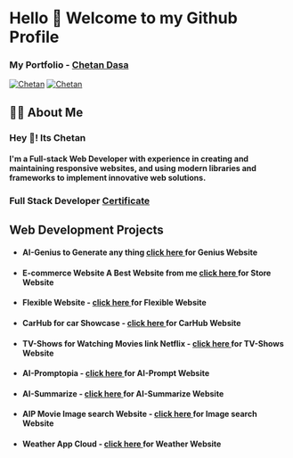 <h1>Hello 👋 Welcome to my Github Profile</h1>

<h3>My Portfolio - <a href="https://3d-portfolio-chetan.vercel.app/">Chetan Dasa</a></h3>

[![Chetan](https://img.shields.io/badge/LinkedIn-0077B5?style=for-the-badge&logo=linkedin&logoColor=white)](https://www.linkedin.com/in/chetan-dasa-878946250/)
[![Chetan](https://img.shields.io/badge/Instagram-E4405F?style=for-the-badge&logo=instagram&logoColor=white)](https://www.instagram.com/thedasachetan2814/)

<h2>🙋‍♂️ About Me</h2>
<h3>Hey 👋! Its Chetan</h3>
<h4>I'm a Full-stack Web Developer with experience in creating and maintaining responsive websites, and using modern libraries and frameworks to implement innovative web solutions.
</h4>
<h3>Full Stack Developer <a href="https://drive.google.com/file/d/1Q2tpijI0OuBvFCGMlgUvtkp0AXUxVbId/view?usp=drive_link">Certificate </a></h3>

<h2>Web Development Projects</h2>
<ul>
<li><h4>AI-Genius to Generate any thing <a href="https://ai-saas-genius-cd.vercel.app/">click here </a>for Genius Website</h4></li>
<li><h4>E-commerce Website A Best Website from me <a href="https://ecommerce-store-ruby.vercel.app/">click here </a>for Store Website</h4></li>
<li><h4>Flexible Website - <a href="https://grafbase-flexible.vercel.app/">click here </a>for Flexible Website</h4></li>
<li><h4>CarHub for car Showcase - <a href="https://carhub-cd.vercel.app/">click here </a>for CarHub Website</h4></li>
<li><h4>TV-Shows for Watching Movies link Netflix - <a href="https://tvshowsclone.vercel.app/">click here </a>for TV-Shows Website</h4></li>
<li><h4>AI-Promptopia - <a href="https://ai-promptopiaweb.vercel.app/">click here </a>for AI-Prompt Website</h4></li>
<li><h4>AI-Summarize - <a href="https://summz-ai.netlify.app">click here </a>for AI-Summarize Website</h4></li>
<li><h4>AIP Movie Image search Website - <a href="https://movie-website-sage.vercel.app/">click here </a>for Image search Website</h4></li>
<li><h4>Weather App Cloud - <a href="https://weatherappcloud.vercel.app/">click here </a>for Weather Website</h4></li>
</ul>
<!-- <h3>WordPress Projects</h3>
<ul>
<li><h3>Wordpress - <a href="https://wordpressfirstcd.000webhostapp.com/">click here </a>for Website</h3></li>
</ul> -->

